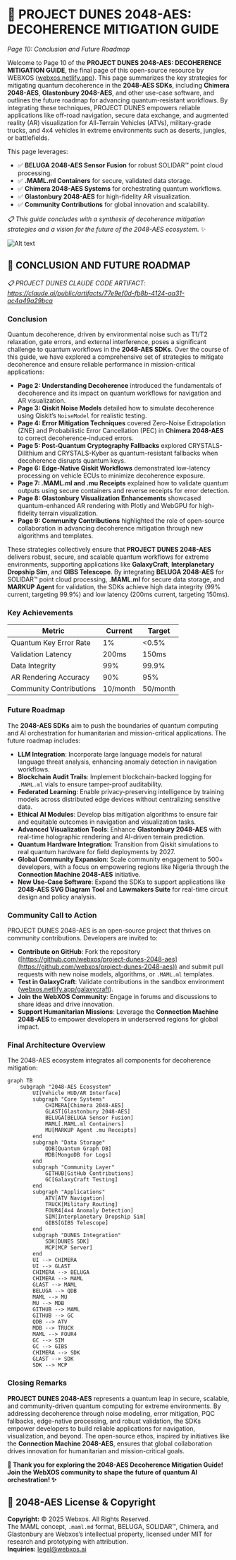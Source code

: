 # 🐪 PROJECT DUNES 2048-AES: DECOHERENCE MITIGATION GUIDE  
*Page 10: Conclusion and Future Roadmap*  

Welcome to Page 10 of the **PROJECT DUNES 2048-AES: DECOHERENCE MITIGATION GUIDE**, the final page of this open-source resource by WEBXOS ([webxos.netlify.app](https://webxos.netlify.app)). This page summarizes the key strategies for mitigating quantum decoherence in the **2048-AES SDKs**, including **Chimera 2048-AES**, **Glastonbury 2048-AES**, and other use-case software, and outlines the future roadmap for advancing quantum-resistant workflows. By integrating these techniques, PROJECT DUNES empowers reliable applications like off-road navigation, secure data exchange, and augmented reality (AR) visualization for All-Terrain Vehicles (ATVs), military-grade trucks, and 4x4 vehicles in extreme environments such as deserts, jungles, or battlefields.  

This page leverages:  
- ✅ **BELUGA 2048-AES Sensor Fusion** for robust SOLIDAR™ point cloud processing.  
- ✅ **.MAML.ml Containers** for secure, validated data storage.  
- ✅ **Chimera 2048-AES Systems** for orchestrating quantum workflows.  
- ✅ **Glastonbury 2048-AES** for high-fidelity AR visualization.  
- ✅ **Community Contributions** for global innovation and scalability.  

*📋 This guide concludes with a synthesis of decoherence mitigation strategies and a vision for the future of the 2048-AES ecosystem.* ✨  

![Alt text](./dunes-conclusion-roadmap.jpeg)  

## 🐪 CONCLUSION AND FUTURE ROADMAP  

*📋 PROJECT DUNES CLAUDE CODE ARTIFACT: https://claude.ai/public/artifacts/77e9ef0d-fb8b-4124-aa31-ac4a49a29bca*  

### Conclusion  
Quantum decoherence, driven by environmental noise such as T1/T2 relaxation, gate errors, and external interference, poses a significant challenge to quantum workflows in the **2048-AES SDKs**. Over the course of this guide, we have explored a comprehensive set of strategies to mitigate decoherence and ensure reliable performance in mission-critical applications:  

- **Page 2: Understanding Decoherence** introduced the fundamentals of decoherence and its impact on quantum workflows for navigation and AR visualization.  
- **Page 3: Qiskit Noise Models** detailed how to simulate decoherence using Qiskit’s `NoiseModel` for realistic testing.  
- **Page 4: Error Mitigation Techniques** covered Zero-Noise Extrapolation (ZNE) and Probabilistic Error Cancellation (PEC) in **Chimera 2048-AES** to correct decoherence-induced errors.  
- **Page 5: Post-Quantum Cryptography Fallbacks** explored CRYSTALS-Dilithium and CRYSTALS-Kyber as quantum-resistant fallbacks when decoherence disrupts quantum keys.  
- **Page 6: Edge-Native Qiskit Workflows** demonstrated low-latency processing on vehicle ECUs to minimize decoherence exposure.  
- **Page 7: .MAML.ml and .mu Receipts** explained how to validate quantum outputs using secure containers and reverse receipts for error detection.  
- **Page 8: Glastonbury Visualization Enhancements** showcased quantum-enhanced AR rendering with Plotly and WebGPU for high-fidelity terrain visualization.  
- **Page 9: Community Contributions** highlighted the role of open-source collaboration in advancing decoherence mitigation through new algorithms and templates.  

These strategies collectively ensure that **PROJECT DUNES 2048-AES** delivers robust, secure, and scalable quantum workflows for extreme environments, supporting applications like **GalaxyCraft**, **Interplanetary Dropship Sim**, and **GIBS Telescope**. By integrating **BELUGA 2048-AES** for SOLIDAR™ point cloud processing, **.MAML.ml** for secure data storage, and **MARKUP Agent** for validation, the SDKs achieve high data integrity (99% current, targeting 99.9%) and low latency (200ms current, targeting 150ms).  

### Key Achievements  
| Metric | Current | Target |  
|--------|---------|--------|  
| Quantum Key Error Rate | 1% | <0.5% |  
| Validation Latency | 200ms | 150ms |  
| Data Integrity | 99% | 99.9% |  
| AR Rendering Accuracy | 90% | 95% |  
| Community Contributions | 10/month | 50/month |  

### Future Roadmap  
The **2048-AES SDKs** aim to push the boundaries of quantum computing and AI orchestration for humanitarian and mission-critical applications. The future roadmap includes:  

- **LLM Integration**: Incorporate large language models for natural language threat analysis, enhancing anomaly detection in navigation workflows.  
- **Blockchain Audit Trails**: Implement blockchain-backed logging for `.MAML.ml` vials to ensure tamper-proof auditability.  
- **Federated Learning**: Enable privacy-preserving intelligence by training models across distributed edge devices without centralizing sensitive data.  
- **Ethical AI Modules**: Develop bias mitigation algorithms to ensure fair and equitable outcomes in navigation and visualization tasks.  
- **Advanced Visualization Tools**: Enhance **Glastonbury 2048-AES** with real-time holographic rendering and AI-driven terrain prediction.  
- **Quantum Hardware Integration**: Transition from Qiskit simulations to real quantum hardware for field deployments by 2027.  
- **Global Community Expansion**: Scale community engagement to 500+ developers, with a focus on empowering regions like Nigeria through the **Connection Machine 2048-AES** initiative.  
- **New Use-Case Software**: Expand the SDKs to support applications like **2048-AES SVG Diagram Tool** and **Lawmakers Suite** for real-time circuit design and policy analysis.  

### Community Call to Action  
PROJECT DUNES 2048-AES is an open-source project that thrives on community contributions. Developers are invited to:  
- **Contribute on GitHub**: Fork the repository ([https://github.com/webxos/project-dunes-2048-aes](https://github.com/webxos/project-dunes-2048-aes)) and submit pull requests with new noise models, algorithms, or `.MAML.ml` templates.  
- **Test in GalaxyCraft**: Validate contributions in the sandbox environment ([webxos.netlify.app/galaxycraft](https://webxos.netlify.app/galaxycraft)).  
- **Join the WebXOS Community**: Engage in forums and discussions to share ideas and drive innovation.  
- **Support Humanitarian Missions**: Leverage the **Connection Machine 2048-AES** to empower developers in underserved regions for global impact.  

### Final Architecture Overview  
The 2048-AES ecosystem integrates all components for decoherence mitigation:  

```mermaid  
graph TB  
    subgraph "2048-AES Ecosystem"  
        UI[Vehicle HUD/AR Interface]  
        subgraph "Core Systems"  
            CHIMERA[Chimera 2048-AES]  
            GLAST[Glastonbury 2048-AES]  
            BELUGA[BELUGA Sensor Fusion]  
            MAML[.MAML.ml Containers]  
            MU[MARKUP Agent .mu Receipts]  
        end  
        subgraph "Data Storage"  
            QDB[Quantum Graph DB]  
            MDB[MongoDB for Logs]  
        end  
        subgraph "Community Layer"  
            GITHUB[GitHub Contributions]  
            GC[GalaxyCraft Testing]  
        end  
        subgraph "Applications"  
            ATV[ATV Navigation]  
            TRUCK[Military Routing]  
            FOUR4[4x4 Anomaly Detection]  
            SIM[Interplanetary Dropship Sim]  
            GIBS[GIBS Telescope]  
        end  
        subgraph "DUNES Integration"  
            SDK[DUNES SDK]  
            MCP[MCP Server]  
        end  
        UI --> CHIMERA  
        UI --> GLAST  
        CHIMERA --> BELUGA  
        CHIMERA --> MAML  
        GLAST --> MAML  
        BELUGA --> QDB  
        MAML --> MU  
        MU --> MDB  
        GITHUB --> MAML  
        GITHUB --> GC  
        QDB --> ATV  
        MDB --> TRUCK  
        MAML --> FOUR4  
        GC --> SIM  
        GC --> GIBS  
        CHIMERA --> SDK  
        GLAST --> SDK  
        SDK --> MCP  
```  

### Closing Remarks  
**PROJECT DUNES 2048-AES** represents a quantum leap in secure, scalable, and community-driven quantum computing for extreme environments. By addressing decoherence through noise modeling, error mitigation, PQC fallbacks, edge-native processing, and robust validation, the SDKs empower developers to build reliable applications for navigation, visualization, and beyond. The open-source ethos, inspired by initiatives like the **Connection Machine 2048-AES**, ensures that global collaboration drives innovation for humanitarian and mission-critical goals.  

**🐪 Thank you for exploring the 2048-AES Decoherence Mitigation Guide! Join the WebXOS community to shape the future of quantum AI orchestration! ✨**  

## 📜 2048-AES License & Copyright  
**Copyright:** © 2025 Webxos. All Rights Reserved.  
The MAML concept, `.maml.md` format, BELUGA, SOLIDAR™, Chimera, and Glastonbury are Webxos’s intellectual property, licensed under MIT for research and prototyping with attribution.  
**Inquiries:** legal@webxos.ai